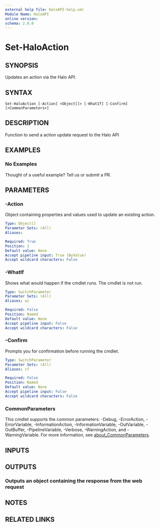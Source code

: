 ```yaml
---
external help file: HaloAPI-help.xml
Module Name: HaloAPI
online version:
schema: 2.0.0
---
```


# Set-HaloAction

## SYNOPSIS

Updates an action via the Halo API.

## SYNTAX

```
Set-HaloAction [-Action] <Object[]> [-WhatIf] [-Confirm] [<CommonParameters>]
```

## DESCRIPTION

Function to send a action update request to the Halo API

## EXAMPLES

### No Examples

Thought of a useful example? Tell us or submit a PR.

## PARAMETERS

### -Action

Object containing properties and values used to update an existing action.

```yaml
Type: Object[]
Parameter Sets: (All)
Aliases:

Required: True
Position: 1
Default value: None
Accept pipeline input: True (ByValue)
Accept wildcard characters: False
```

### -WhatIf

Shows what would happen if the cmdlet runs. The cmdlet is not run.

```yaml
Type: SwitchParameter
Parameter Sets: (All)
Aliases: wi

Required: False
Position: Named
Default value: None
Accept pipeline input: False
Accept wildcard characters: False
```

### -Confirm

Prompts you for confirmation before running the cmdlet.

```yaml
Type: SwitchParameter
Parameter Sets: (All)
Aliases: cf

Required: False
Position: Named
Default value: None
Accept pipeline input: False
Accept wildcard characters: False
```

### CommonParameters
This cmdlet supports the common parameters: -Debug, -ErrorAction, -ErrorVariable, -InformationAction, -InformationVariable, -OutVariable, -OutBuffer, -PipelineVariable, -Verbose, -WarningAction, and -WarningVariable. For more information, see [about_CommonParameters](http://go.microsoft.com/fwlink/?LinkID=113216).

## INPUTS

## OUTPUTS

### Outputs an object containing the response from the web request

## NOTES

## RELATED LINKS
